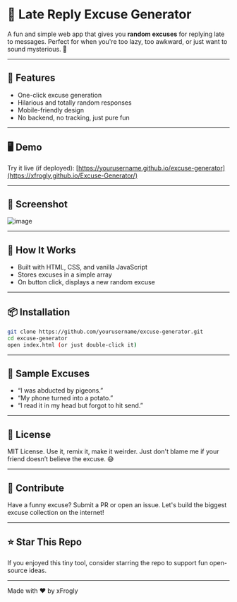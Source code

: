 # 📱 Late Reply Excuse Generator

A fun and simple web app that gives you **random excuses** for replying late to messages. Perfect for when you're too lazy, too awkward, or just want to sound mysterious. 🙈

---

## 🚀 Features

* One-click excuse generation
* Hilarious and totally random responses
* Mobile-friendly design
* No backend, no tracking, just pure fun

---

## 🖥️ Demo

Try it live (if deployed): [https://yourusername.github.io/excuse-generator](https://xfrogly.github.io/Excuse-Generator/)

---

## 📸 Screenshot
![image](https://github.com/user-attachments/assets/0c10e7b0-bbe5-41b7-9de5-2631e99c8e87)

---

## 🧠 How It Works

* Built with HTML, CSS, and vanilla JavaScript
* Stores excuses in a simple array
* On button click, displays a new random excuse

---

## 📦 Installation

```bash
git clone https://github.com/yourusername/excuse-generator.git
cd excuse-generator
open index.html (or just double-click it)
```

---

## 🤪 Sample Excuses

* “I was abducted by pigeons.”
* “My phone turned into a potato.”
* “I read it in my head but forgot to hit send.”

---

## 📄 License

MIT License. Use it, remix it, make it weirder. Just don't blame me if your friend doesn’t believe the excuse. 😅

---

## 💬 Contribute

Have a funny excuse? Submit a PR or open an issue. Let's build the biggest excuse collection on the internet!

---

## ⭐ Star This Repo

If you enjoyed this tiny tool, consider starring the repo to support fun open-source ideas.

---

Made with ❤️ by xFrogly
